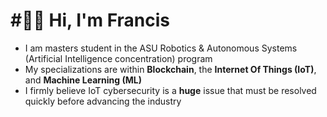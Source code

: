 ﻿# #⃣⛓ Hi, I'm Francis
- I am masters student in the ASU Robotics & Autonomous Systems (Artificial Intelligence concentration) program
- My specializations are within **Blockchain**, the **Internet Of Things (IoT)**, and **Machine Learning (ML)**
- I firmly believe IoT cybersecurity is a **huge** issue that must be resolved quickly before advancing the industry
